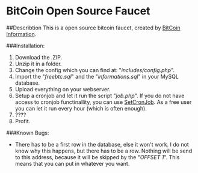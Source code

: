 # BitCoin Open Source Faucet

##Describtion
This is a open source bitcoin faucet, created by [BitCoin Information](http://bitcoininformation.appspot.com/faucet/).

###Installation:
1. Download the .ZIP.
2. Unzip it in a folder.
3. Change the config which you can find at: "_includes/config.php_".
4. Import the "_freebtc.sql_" and the "_informations.sql_" in your MySQL database.
5. Upload everything on your webserver.
6. Setup a cronjob and let it run the script "_job.php_". If you do not have access to cronjob functinallity, you can use [SetCronJob](https://www.setcronjob.com/). As a free user you can let it run every hour (which is often enough).
7. ????
8. Profit.

###Known Bugs:
- There has to be a first row in the database, else it won't work. I do not know why this happens, but there has to be a row. Nothing will be send to this address, because it will be skipped by the "_OFFSET 1_". This means that you can put in whatever you want.